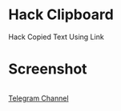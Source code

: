 # Hack Clipboard

Hack Copied Text Using Link

# Screenshot

<img src="" />

[Telegram Channel](https://t.me/cyberi_artesh)
